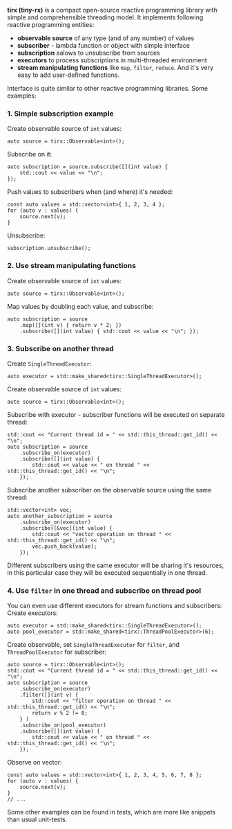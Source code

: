 **tirx (tiny-rx)** is a compact open-source reactive programming library with simple and comprehensible threading model.
It implements following reactive programming entities:
- **observable source** of any type (and of any number) of values
- **subscriber** - lambda function or object with simple interface
- **subscription** aalows to unsubscribe from sources
- **executors** to process subscriptions in multi-threaded environment
- **stream manipulating functions** like ```map```, ```filter```, ```reduce```. And it's very easy to add user-defined functions.

Interface is quite similar to other reactive programming libraries. Some examples:

### 1. Simple subscription example
Create observable source of ```int``` values:
```
auto source = tirx::Observable<int>();
```
Subscribe on it:
```
auto subscription = source.subscribe([](int value) {
    std::cout << value << "\n";
});
```
Push values to subscribers when (and where) it's needed:
```
const auto values = std::vector<int>{ 1, 2, 3, 4 };
for (auto v : values) {
    source.next(v);
}
```
Unsubscribe:
```
subscription.unsubscribe();
```

### 2. Use stream manipulating functions
Create observable source of ```int``` values:
```
auto source = tirx::Observable<int>();
```
Map values by doubling each value, and subscribe:
```
auto subscription = source
    .map([](int v) { return v * 2; })
    .subscribe([](int value) { std::cout << value << "\n"; });
```

### 3. Subscribe on another thread
Create ```SingleThreadExecutor```:
```
auto executor = std::make_shared<tirx::SingleThreadExecutor>();
```
Create observable source of ```int``` values:
```
auto source = tirx::Observable<int>();
```
Subscribe with executor - subscriber functions will be executed on separate thread:
```
std::cout << "Current thread id = " << std::this_thread::get_id() << "\n";
auto subscription = source
    .subscribe_on(executor)
    .subscribe([](int value) {
        std::cout << value << " on thread " << std::this_thread::get_id() << "\n";
    });
```
Subscribe another subscriber on the observable source using the same thread:
```
std::vector<int> vec;
auto another_subscription = source
    .subscribe_on(executor)
    .subscribe([&vec](int value) {
        std::cout << "vector operation on thread " << std::this_thread::get_id() << "\n";
        vec.push_back(value);
    });
```
Different subscribers using the same executor will be sharing it's resources, in this particular case they will be executed sequentially in one thread.

### 4. Use ```filter``` in one thread and subscribe on thread pool
You can even use different executors for stream functions and subscribers:
Create executors:
```
auto executor = std::make_shared<tirx::SingleThreadExecutor>();
auto pool_executor = std::make_shared<tirx::ThreadPoolExecutor>(6);
```
Create observable, set ```SingleThreadExecutor``` for ```filter```, and ```ThreadPoolExecutor``` for subscriber:
```
auto source = tirx::Observable<int>();
std::cout << "Current thread id = " << std::this_thread::get_id() << "\n";
auto subscription = source
    .subscribe_on(executor)
    .filter([](int v) {
        std::cout << "filter operation on thread " << std::this_thread::get_id() << "\n";
        return v % 2 != 0;
    } )
    .subscribe_on(pool_executor)
    .subscribe([](int value) {
        std::cout << value << " on thread " << std::this_thread::get_id() << "\n";
    });
```
Observe on vector:
```
const auto values = std::vector<int>{ 1, 2, 3, 4, 5, 6, 7, 8 };
for (auto v : values) {
    source.next(v);
}
// ...
```

Some other examples can be found in tests, which are more like snippets than usual unit-tests.